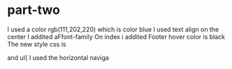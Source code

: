 # part-two
I used a color rgb(111,202,220) which is color blue
I used text align on the center
I addited aFfont-family
On index i addited Footer
hover color is black
The new style css is <div> and ul{
I used the horizontal naviga
